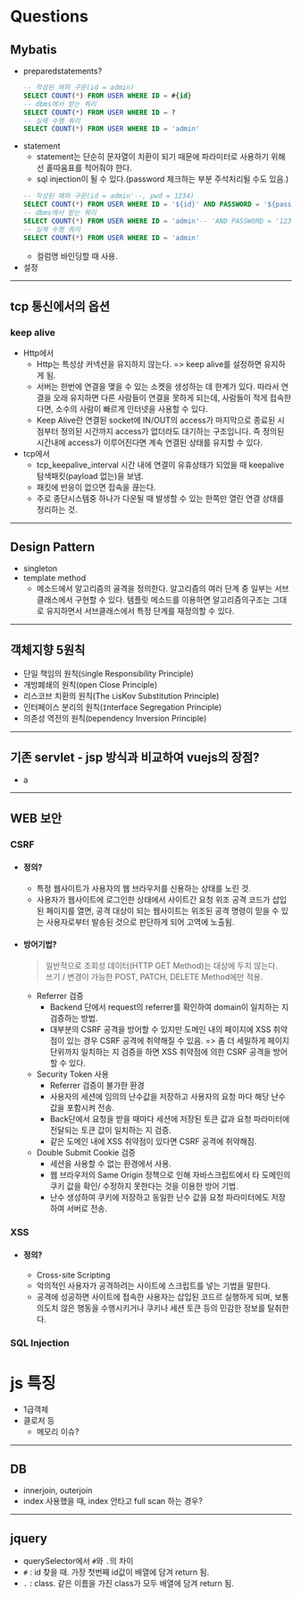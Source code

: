 # Questions
## Mybatis
* preparedstatements?
    ```sql
    -- 작성된 매퍼 구문(id = admin)
    SELECT COUNT(*) FROM USER WHERE ID = #{id}
    -- dbms에서 받는 쿼리
    SELECT COUNT(*) FROM USER WHERE ID = ?
    -- 실제 수행 쿼리
    SELECT COUNT(*) FROM USER WHERE ID = 'admin'
    ```
* statement
    * statement는 단순히 문자열이 치환이 되기 때문에 파라미터로 사용하기 위해선 홑따움표를 적어줘야 한다.
    * sql injection이 될 수 있다.(password 체크하는 부분 주석처리될 수도 있음.)
    ```sql
    -- 작성된 매퍼 구문(id = admin'--, pwd = 1234)
    SELECT COUNT(*) FROM USER WHERE ID = '${id}' AND PASSWORD = '${password}'
    -- dbms에서 받는 쿼리
    SELECT COUNT(*) FROM USER WHERE ID = 'admin'-- 'AND PASSWORD = '1234'
    -- 실제 수행 쿼리
    SELECT COUNT(*) FROM USER WHERE ID = 'admin'        
    ```
    * 컬럼명 바인딩할 때 사용.
* 설정

-------
## tcp 통신에서의 옵션
### keep alive
* Http에서
    * Http는 특성상 커넥션을 유지하지 않는다. => keep alive를 설정하면 유지하게 됨.
    * 서버는 한번에 연결을 맺을 수 있는 소켓을 생성하는 데 한계가 있다. 따라서 연결을 오래 유지하면 다른 사람들이 연결을 못하게 되는데, 사람들이 적게 접속한다면, 소수의 사람이 빠르게 인터넷을 사용할 수 있다.
    * Keep Alive란 연결된 socket에 IN/OUT의 access가 마지막으로 종료된 시점부터 정의된 시간까지 access가 없더라도 대기하는 구조입니다.
    즉 정의된 시간내에 access가 이루어진다면 계속 연결된 상태를 유지할 수 있다.
* tcp에서
    * tcp_keepalive_interval 시간 내에 연결이 유휴상태가 되었을 때 keepalive 탐색패킷(payload 없는)을 보냄.
    * 패킷에 반응이 없으면 접속을 끊는다.
    * 주로 종단시스템중 하나가 다운될 때 발생할 수 있는 한쪽만 열린 연결 상태를 정리하는 것.
-------
## Design Pattern
* singleton
* template method
    * 메소드에서 알고리즘의 골격을 정의한다. 알고리즘의 여러 단계 중 일부는 서브클래스에서 구현할 수 있다. 템플릿 메소드를 이용하면 알고리즘의구조는 그대로 유지하면서 서브클래스에서 특정 단계를 재정의할 수 있다.
-------
## 객체지향 5원칙
* 단일 책임의 원칙(`S`ingle Responsibility Principle)
* 개방폐쇄의 원칙(`O`pen Close Principle)
* 리스코브 치환의 원칙(The `L`isKov Substitution Principle)
* 인터페이스 분리의 원칙(`I`nterface Segregation Principle)
* 의존성 역전의 원칙(`D`ependency Inversion Principle)
-------
## 기존 servlet - jsp 방식과 비교하여 vuejs의 장점?
* a
-------
## WEB 보안
### CSRF
* #### 정의?
    * 특정 웹사이트가 사용자의 웹 브라우저를 신용하는 상태를 노린 것.
    * 사용자가 웹사이트에 로그인한 상태에서 사이트간 요청 위조 공격 코드가 삽입된 페이지를 열면, 공격 대상이 되는 웹사이트는 위조된 공격 명령이 믿을 수 있는 사용자로부터 발송된 것으로 판단하게 되어 고역에 노출됨.
* #### 방어기법?
    >일반적으로 조회성 데이터(HTTP GET Method)는 대상에 두지 않는다.\
    >쓰기 / 변경이 가능한 POST, PATCH, DELETE Method에만 적용.
    * Referrer 검증
        * Backend 단에서 request의 referrer를 확인하여 domain이 일치하는 지 검증하는 방법.
        * 대부분의 CSRF 공격을 방어할 수 있지만 도메인 내의 페이지에 XSS 취약점이 있는 경우 CSRF 공격에 취약해질 수 있음. => 좀 더 세밀하게 페이지 단위까지 일치하는 지 검증을 하면 XSS 취약점에 의한 CSRF 공격을 방어할 수 있다.
    * Security Token 사용
        * Referrer 검증이 불가한 환경
        * 사용자의 세션에 임의의 난수값을 저장하고 사용자의 요청 마다 해당 난수값을 포함시켜 전송.
        * Back단에서 요청을 받을 때마다 세션에 저장된 토큰 값과 요청 파라미터에 전달되는 토큰 값이 일치하는 지 검증.
        * 같은 도메인 내에 XSS 취약점이 있다면 CSRF 공격에 취약해짐.
    * Double Submit Cookie 검증
        * 세션을 사용할 수 없는 환경에서 사용.
        * 웹 브라우저의 Same Origin 정책으로 인해 자바스크립트에서 타 도메인의 쿠키 값을 확인/ 수정하지 못한다는 것을 이용한 방어 기법.
        * 난수 생성하여 쿠키에 저장하고 동일한 난수 값을 요청 파라미터에도 저장하여 서버로 전송.
### XSS
* #### 정의?
    * Cross-site Scripting
    * 악의적인 사용자가 공격하려는 사이트에 스크립트를 넣는 기법을 말한다.
    * 공격에 성공하면 사이트에 접속한 사용자는 삽입된 코드르 실행하게 되며, 보통 의도치 않은 행동을 수행시키거나 쿠키나 세션 토큰 등의 민감한 정보를 탈취한다.
### SQL Injection
# js 특징
* 1급객체
* 클로저 등
    * 메모리 이슈?
-------
## DB
* innerjoin, outerjoin
* index 사용했을 때, index 안타고 full scan 하는 경우?
-------
## jquery
* querySelector에서 `#`와 `.`의 차이
* `#` : id 찾을 때. 가장 첫번째 id값이 배열에 담겨 return 됨.
* `.` : class. 같은 이름을 가진 class가 모두 배열에 담겨 return 됨.
    

